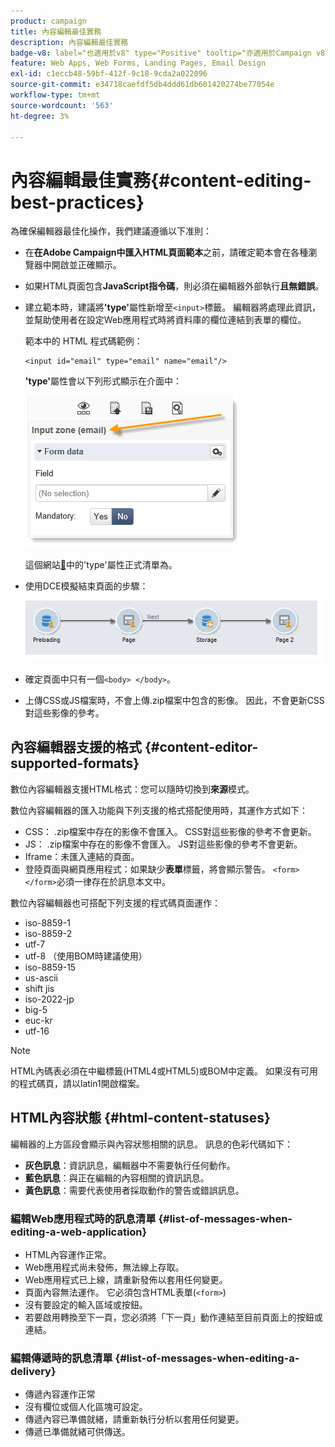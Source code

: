 ```yaml
---
product: campaign
title: 內容編輯最佳實務
description: 內容編輯最佳實務
badge-v8: label="也適用於v8" type="Positive" tooltip="亦適用於Campaign v8"
feature: Web Apps, Web Forms, Landing Pages, Email Design
exl-id: c1eccb48-59bf-412f-9c18-9cda2a022096
source-git-commit: e34718caefdf5db4ddd61db601420274be77054e
workflow-type: tm+mt
source-wordcount: '563'
ht-degree: 3%

---
```


# 內容編輯最佳實務{#content-editing-best-practices}



為確保編輯器最佳化操作，我們建議遵循以下准則：

* 在&#x200B;**在Adobe Campaign中匯入HTML頁面範本**&#x200B;之前，請確定範本會在各種瀏覽器中開啟並正確顯示。
* 如果HTML頁面包含&#x200B;**JavaScript指令碼**，則必須在編輯器外部執行&#x200B;**且無錯誤**。
* 建立範本時，建議將&#x200B;**&#39;type&#39;**&#x200B;屬性新增至`<input>`標籤。 編輯器將處理此資訊，並幫助使用者在設定Web應用程式時將資料庫的欄位連結到表單的欄位。

  範本中的 HTML 程式碼範例：

  ```
  <input id="email" type="email" name="email"/>
  ```

  **&#39;type&#39;**&#x200B;屬性會以下列形式顯示在介面中：

  ![](assets/dce_sidebar_inputtypechanges.png)

  這個網站[&#128279;](https://www.w3schools.com/tags/att_input_type.asp)中的&#39;type&#39;屬性正式清單為。

* 使用DCE模擬結束頁面的步驟：

  ![](assets/dce_enchainement.png)

* 確定頁面中只有一個`<body> </body>`。
* 上傳CSS或JS檔案時，不會上傳.zip檔案中包含的影像。 因此，不會更新CSS對這些影像的參考。

## 內容編輯器支援的格式 {#content-editor-supported-formats}

數位內容編輯器支援HTML格式：您可以隨時切換到&#x200B;**來源**&#x200B;模式。

數位內容編輯器的匯入功能與下列支援的格式搭配使用時，其運作方式如下：

* CSS： .zip檔案中存在的影像不會匯入。 CSS對這些影像的參考不會更新。
* JS： .zip檔案中存在的影像不會匯入。 JS對這些影像的參考不會更新。
* Iframe：未匯入連結的頁面。
* 登陸頁面與網頁應用程式：如果缺少&#x200B;**表單**&#x200B;標籤，將會顯示警告。 `<form> </form>`必須一律存在於訊息本文中。

數位內容編輯器也可搭配下列支援的程式碼頁面運作：

* iso-8859-1
* iso-8859-2
* utf-7
* utf-8 （使用BOM時建議使用）
* iso-8859-15
* us-ascii
* shift jis
* iso-2022-jp
* big-5
* euc-kr
* utf-16

>[!NOTE]
>
>HTML內碼表必須在中繼標籤(HTML4或HTML5)或BOM中定義。 如果沒有可用的程式碼頁，請以latin1開啟檔案。

## HTML內容狀態 {#html-content-statuses}

編輯器的上方區段會顯示與內容狀態相關的訊息。 訊息的色彩代碼如下：

* **灰色訊息**：資訊訊息，編輯器中不需要執行任何動作。
* **藍色訊息**：與正在編輯的內容相關的資訊訊息。
* **黃色訊息**：需要代表使用者採取動作的警告或錯誤訊息。

### 編輯Web應用程式時的訊息清單 {#list-of-messages-when-editing-a-web-application}

* HTML內容運作正常。
* Web應用程式尚未發佈，無法線上存取。
* Web應用程式已上線，請重新發佈以套用任何變更。
* 頁面內容無法運作。 它必須包含HTML表單(`<form>`)
* 沒有要設定的輸入區域或按鈕。
* 若要啟用轉換至下一頁，您必須將「下一頁」動作連結至目前頁面上的按鈕或連結。

### 編輯傳遞時的訊息清單 {#list-of-messages-when-editing-a-delivery}

* 傳遞內容運作正常
* 沒有欄位或個人化區塊可設定。
* 傳遞內容已準備就緒，請重新執行分析以套用任何變更。
* 傳遞已準備就緒可供傳送。
